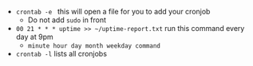 - `crontab -e ` this will open a file for you to add your cronjob
	- Do not add `sudo` in front
- `00 21 * * * uptime >> ~/uptime-report.txt` run this command every day at 9pm
	- `minute hour day month weekday command`
- `crontab -l` lists all cronjobs